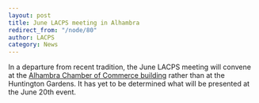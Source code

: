 ```yaml
---
layout: post
title: June LACPS meeting in Alhambra
redirect_from: "/node/80"
author: LACPS
category: News
---
```


<div class="field field-name-body field-type-text-with-summary field-label-hidden"><div class="field-items"><div class="field-item even"><p>In a departure from recent tradition, the June LACPS meeting will convene at the <a href="/where-to-go">Alhambra Chamber of Commerce building</a> rather than at the Huntington Gardens. It has yet to be determined what will be presented at the June 20th event.</p>
</div></div></div>
